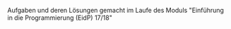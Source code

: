 Aufgaben und deren Lösungen gemacht im Laufe des Moduls "Einführung in die Programmierung (EidP) 17/18" 